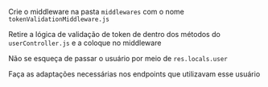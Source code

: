 Crie o middleware na pasta `middlewares` com o nome `tokenValidationMiddleware.js`

Retire a lógica de validação de token de dentro dos métodos do `userController.js` e a coloque no middleware

Não se esqueça de passar o usuário por meio de `res.locals.user`

Faça as adaptações necessárias nos endpoints que utilizavam esse usuário